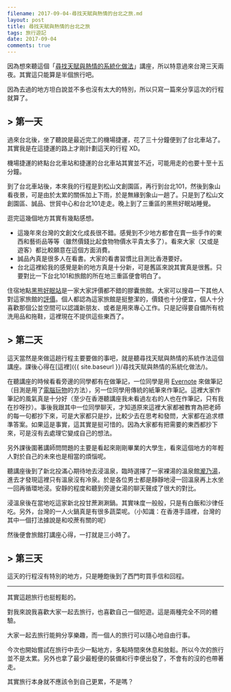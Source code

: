 ```yaml
---
filename: 2017-09-04-尋找天賦與熱情的台北之旅.md
layout: post
title: 尋找天賦與熱情的台北之旅
tags: 旅行遊記
date: 2017-09-04
comments: true
---
```


因為想來聽這個「[尋找天賦與熱情的系統化做法](https://www.darencademy.com/activity/view/id/13680)」講座，所以特意過來台灣三天兩夜。其實這只能算是半個旅行吧。

因為去過的地方坦白說並不多也沒有太大的特別，所以只寫一篇來分享這次的行程就算了。

## > 第一天

過來台北後，坐了聽說是最近完工的機場捷運，花了三十分鐘便到了台北車站了。其實我是在這捷運的路上才剛計劃這天的行程 XD。

機場捷運的終點台北車站和捷運的台北車站其實並不近，可能用走的也要十至十五分鐘。

到了台北車站後，本來我的行程是到松山文創園區，再行到台北101，然後到象山看夜景，可是由於太累的關係加上下雨，於是無緣到象山一趟了。只是到了松山文創園區、誠品、世貿中心和台北101走走。晚上到了三重區的黑熊好眠站睡覺。

逛完這幾個地方其實有幾點感想。

* 這幾年來台灣的文創文化成長很不錯。感覺到不少地方都會在賣一些手作的東西和藝術品等等（雖然價錢比起食物物價水平貴太多了）。看來大家（又或是遊客）都比較願意在這個方面消費。
* 誠品內真是很多人在看書。大家的看書習慣比目測比香港要好。
* 台北這裡給我的感覺是新的地方真是十分新，可是舊區來說其實真是很舊。只要對比一下台北101和旅館的所在地三重區便會明白了。

住宿地點[黑熊好眠站](http://heybear-hotel.com)是一家大家評價都不錯的膠囊旅館。大家可以搜尋一下其他人對這家旅館的[評價](https://www.google.com.hk/search?q=%E9%BB%91%E7%86%8A%E5%A5%BD%E7%9C%A0%E7%AB%99&ie=UTF-8&oe=UTF-8&hl=zh-hant-hk&client=safari)。個人都認為這家旅館是挺整潔的，價錢也十分便宜，個人十分喜歡那個公並空間可以認識新朋友、或者是用來專心工作。只是記得要自備所有梳洗用品和拖鞋，這裡現在不提供這些東西了。

## > 第二天

這天當然是來做這趟行程主要要做的事吧，就是聽尋找天賦與熱情的系統作法這個講座。課後心得在[這裡]({{ site.baseurl }}/尋找天賦與熱情的系統化做法/)。

在聽講座的時候看看旁邊的同學都有在做筆記，一位同學是用 [Evernote](https://evernote.com/intl/zh-tw/) 來做筆記（目測是用了[電腦玩物](http://www.playpcesor.com/?m=1)的方法），另一位同學用傳統的紙筆來作筆記。這裡大家作筆記的風氣真是十分好（至少在香港聽講座我未看過左右的人也在作筆記，只有我在抄呀抄）。事後我跟其中一位同學聊天，才知道原來這裡大家都被教育為把老師的每一句都抄下來，可是大家都只是抄，比較少去在思考和發問，大家都在追求標準答案。如果這是事實，這其實是挺可惜的。因為大家都有把需要的東西都抄下來，可是沒有去處理它變成自己的想法。

另外課後圍著講師問問題的主要是看起來剛剛畢業的大學生，看來這個地方的年輕人對於自己的未來也是相當的煩惱呢。

聽講座後到了新北投滿心期待地去浸溫泉，臨時選擇了一家裸湯的溫泉館[瀧乃湯](http://www.longnice.com.tw)，進去才發現這裡只有溫泉沒有冷泉。於是各位男士都是靜靜地浸一回溫泉再上水坐一回再循環地浸。安靜的程度和聽到旁邊女湯的聊天聲成了很大的對比。

浸溫泉後在當地吃這家新北投甘蔗涮涮鍋。其實味度一般般，只是有白飯和沙律任吃。另外，台灣的一人火鍋真是有很多蔬菜呢。（小知識：在香港手語裡，台灣的其中一個打法據說是和咬蔗有關的呢）

然後便會旅館打講座心得，一打就是三小時了。

## > 第三天

這天的行程沒有特別的地方，只是睡飽後到了西門町買手信和回程。

---

其實這趟旅行也挺輕鬆的。

對我來說我喜歡大家一起去旅行，也喜歡自己一個短遊。這是兩種完全不同的體驗。

大家一起去旅行能夠分享樂趣，而一個人的旅行可以隨心地自由行事。

今次也開始嘗試在旅行中去少一點地方，多點時間來休息和放鬆。所以今次的旅行並不是太累。另外也拿了最少最輕便的裝備和行李便出發了，不會有的沒的也帶著走。

其實旅行本身就不應該令到自己更累，不是嗎？
